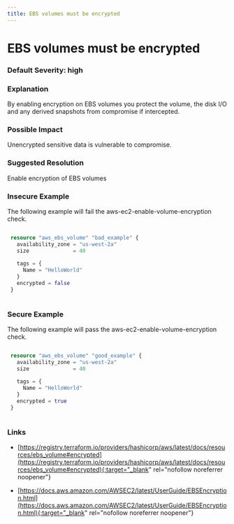 ```yaml
---
title: EBS volumes must be encrypted
---
```


# EBS volumes must be encrypted

### Default Severity: <span class="severity high">high</span>

### Explanation

By enabling encryption on EBS volumes you protect the volume, the disk I/O and any derived snapshots from compromise if intercepted.

### Possible Impact
Unencrypted sensitive data is vulnerable to compromise.

### Suggested Resolution
Enable encryption of EBS volumes


### Insecure Example

The following example will fail the aws-ec2-enable-volume-encryption check.
```terraform

 resource "aws_ebs_volume" "bad_example" {
   availability_zone = "us-west-2a"
   size              = 40
 
   tags = {
     Name = "HelloWorld"
   }
   encrypted = false
 }
 
```



### Secure Example

The following example will pass the aws-ec2-enable-volume-encryption check.
```terraform

 resource "aws_ebs_volume" "good_example" {
   availability_zone = "us-west-2a"
   size              = 40
 
   tags = {
     Name = "HelloWorld"
   }
   encrypted = true
 }
 
```



### Links


- [https://registry.terraform.io/providers/hashicorp/aws/latest/docs/resources/ebs_volume#encrypted](https://registry.terraform.io/providers/hashicorp/aws/latest/docs/resources/ebs_volume#encrypted){:target="_blank" rel="nofollow noreferrer noopener"}

- [https://docs.aws.amazon.com/AWSEC2/latest/UserGuide/EBSEncryption.html](https://docs.aws.amazon.com/AWSEC2/latest/UserGuide/EBSEncryption.html){:target="_blank" rel="nofollow noreferrer noopener"}



